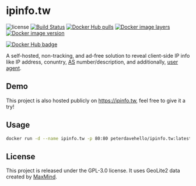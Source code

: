 # ipinfo.tw

![license](https://img.shields.io/badge/license-GPLv3.0-brightgreen.svg?style=flat)
[![Build Status](https://travis-ci.com/PeterDaveHello/ipinfo.tw.svg?branch=master)](https://travis-ci.com/PeterDaveHello/ipinfo.tw)
[![Docker Hub pulls](https://img.shields.io/docker/pulls/peterdavehello/ipinfo.tw.svg)](https://hub.docker.com/r/peterdavehello/ipinfo.tw/)
[![Docker image layers](https://images.microbadger.com/badges/image/peterdavehello/ipinfo.tw.svg)](https://microbadger.com/images/peterdavehello/ipinfo.tw/)
[![Docker image version](https://images.microbadger.com/badges/version/peterdavehello/ipinfo.tw.svg)](https://hub.docker.com/r/peterdavehello/ipinfo.tw/tags/)

[![Docker Hub badge](http://dockeri.co/image/peterdavehello/ipinfo.tw)](https://hub.docker.com/r/peterdavehello/ipinfo.tw/)

A self-hosted, non-tracking, and ad-free solution to reveal client-side IP info like IP address, conuntry, [AS][1] number/description, and additionally, [user agent][2].

## Demo

This project is also hosted publicly on https://ipinfo.tw, feel free to give it a try!

## Usage

```sh
docker run -d --name ipinfo.tw -p 80:80 peterdavehello/ipinfo.tw:latest
```

## License

This project is released under the GPL-3.0 license. It uses GeoLite2 data created by [MaxMind][3].

[1]:https://en.wikipedia.org/wiki/Autonomous_system_(Internet)
[2]:https://en.wikipedia.org/wiki/User_agent
[3]:https://www.maxmind.com
